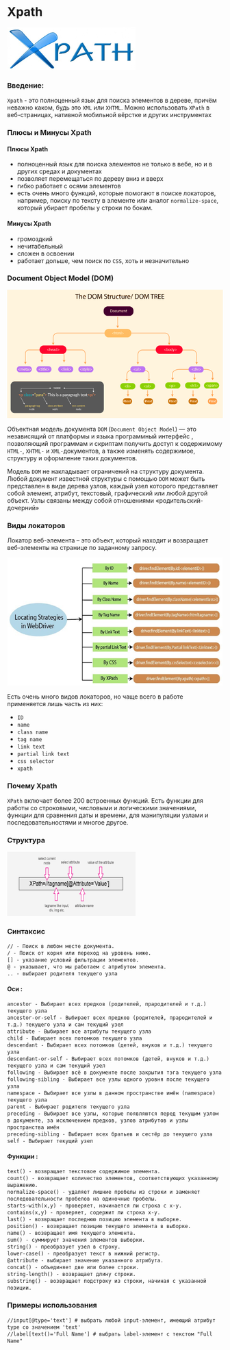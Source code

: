 # Xpath

<img src='../images/xpath_big_icon.jfif' alt='Xpath_title' width='300' height='100'>

### Введение: 

`Xpath` - это полноценный язык для поиска элементов в 
дереве, причём неважно каком, будь это `XML` или `XHTML`. 
Можно использовать `XPath` в веб-страницах, нативной 
мобильной вёрстке и других инструментах

### Плюсы и Минусы Xpath
#### Плюсы Xpath

- полноценный язык для поиска элементов не только в 
вебе, но и в других средах и документах
- позволяет перемещаться по дереву вниз и вверх
- гибко работает с осями элементов
- есть очень много функций, которые помогают в 
поиске локаторов, например, поиску по тексту в элементе 
или аналог `normalize-space`, который убирает пробелы у 
строки по бокам.

#### Минусы Xpath

- громоздкий
- нечитабельный
- сложен в освоении
- работает дольше, чем поиск по `CSS`, хоть и незначительно

### Document Object Model (DOM)

<img src='../images/dom_pic.png' alt='dom' width='600' height='300'>

Объектная модель документа `DOM` (`Document Object Model`) 
— это независящий от платформы и языка программный интерфейс
, позволяющий программам и скриптам получить доступ к 
содержимому `HTML-`, `XHTML-` и `XML-`документов, а также 
изменять содержимое, структуру и оформление таких документов.

Модель `DOM` не накладывает ограничений на структуру 
документа. Любой документ известной структуры с помощью 
`DOM` может быть представлен в виде дерева узлов, каждый 
узел которого представляет собой элемент, атрибут, 
текстовый, графический или любой другой объект. Узлы 
связаны между собой отношениями «родительский-дочерний»

### Виды локаторов

Локатор веб-элемента – это объект, который находит 
и возвращает веб-элементы на странице по заданному запросу.

<img src='../images/xpath_pic.jfif' alt='Xpath_title' width='600' height='300'>

Есть очень много видов локаторов, но чаще всего 
в работе применяется лишь часть из них:
- `ID`
- `name`
- `class name`
- `tag name`
- `link text`
- `partial link text`
- `css selector`
- `xpath`

### Почему Xpath

`XPath` включает более 200 встроенных функций.
Есть функции для работы со строковыми, числовыми и 
логическими значениями, функции для сравнения даты 
и времени, для манипуляции узлами и 
последовательностями и многое другое.

### Структура

<img src='../images/xpath_pic.png' alt='Xpath_title' width='300' height='150'>

### Синтаксис

```plaintext
// - Поиск в любом месте документа.
/ - Поиск от корня или переход на уровень ниже.
[] - указание условий фильтрации элементов.
@ - указывает, что мы работаем с атрибутом элемента.
.. - выбирает родителя текущего узла
```

#### Оси :

```plaintext
ancestor - Выбирает всех предков (родителей, прародителей и т.д.) текущего узла
ancestor-or-self - Выбирает всех предков (родителей, прародителей и т.д.) текущего узла и сам текущий узел
attribute - Выбирает все атрибуты текущего узла
child - Выбирает всех потомков текущего узла
descendant - Выбирает всех потомков (детей, внуков и т.д.) текущего узла
descendant-or-self - Выбирает всех потомков (детей, внуков и т.д.) текущего узла и сам текущий узел
following - Выбирает всё в документе после закрытия тэга текущего узла
following-sibling - Выбирает все узлы одного уровня после текущего узла
namespace - Выбирает все узлы в данном пространстве имён (namespace) текущего узла
parent - Выбирает родителя текущего узла
preceding - Выбирает все узлы, которые появляются перед текущим узлом в документе, за исключением предков, узлов атрибутов и узлы пространства имён
preceding-sibling - Выбирает всех братьев и сестёр до текущего узла
self - Выбирает текущий узел
```

#### Функции :

```plaintext
text() - возвращает текстовое содержимое элемента.
count() - возвращает количество элементов, соответствующих указанному выражению.
normalize-space() - удаляет лишние пробелы из строки и заменяет последовательности пробелов на одиночные пробелы.
starts-with(x,y) - проверяет, начинается ли строка с x-y.
contains(x,y) - проверяет, содержит ли строка x-y.
last() - возвращает последнюю позицию элемента в выборке.
position() - возвращает позицию текущего элемента в выборке.
name() - возвращает имя текущего элемента.
sum() - суммирует значения элементов выборки.
string() - преобразует узел в строку.
lower-case() - преобразует текст в нижний регистр.
@attribute - выбирает значение указанного атрибута.
concat() - объединяет две или более строки.
string-length() - возвращает длину строки.
substring() - возвращает подстроку из строки, начиная с указанной позиции.
```

### Примеры использования

```plaintext
//input[@type='text'] # выбрать любой input-элемент, имеющий атрибут type со значением 'text'
//label[text()='Full Name'] # выбрать label-элемент c текстом "Full Name"
```

